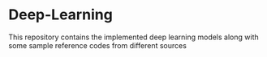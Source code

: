 # Deep-Learning
This repository contains the implemented deep learning models along with some sample reference codes from different sources
